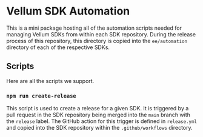 # Vellum SDK Automation

This is a mini package hosting all of the automation scripts needed for managing Vellum SDKs from within each SDK repository. During the release process of this repository, this directory is copied into the `ee/automation` directory of each of the respective SDKs.

## Scripts

Here are all the scripts we support.

### `npm run create-release`

This script is used to create a release for a given SDK. It is triggered by a pull request in the SDK repository being merged into the `main` branch with the `release` label. The GitHub action for this trigger is defined in `release.yml` and copied into the SDK repository within the `.github/workflows` directory.
